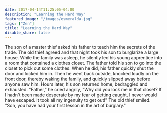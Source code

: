 ```yaml
---
date: 2017-04-14T11:25:05-04:00
description: "Learning the Hard Way"
featured_image: "/images/esmeralda.jpg"
tags: ["Zen"]
title: "Learning the Hard Way"
disable_share: false
---
```

The son of a master thief asked his father to teach him the secrets of the trade. The old thief agreed and that night took his son to burglarize a large house. While the family was asleep, he silently led his young apprentice into a room that contained a clothes closet. The father told his son to go into the closet to pick out some clothes. When he did, his father quickly shut the door and locked him in. Then he went back outside, knocked loudly on the front door, thereby waking the family, and quickly slipped away before anyone saw him. Hours later, his son returned home, bedraggled and exhausted. "Father," he cried angrily, "Why did you lock me in that closet? If I hadn't been made desperate by my fear of getting caught, I never would have escaped. It took all my ingenuity to get out!" The old thief smiled. "Son, you have had your first lesson in the art of burglary."
